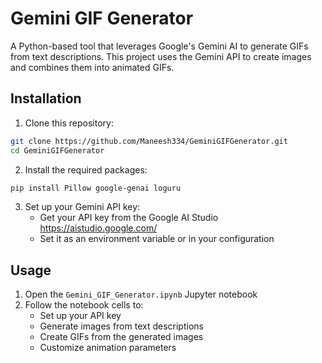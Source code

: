 # Gemini GIF Generator

A Python-based tool that leverages Google's Gemini AI to generate GIFs from text descriptions. This project uses the Gemini API to create images and combines them into animated GIFs.


## Installation

1. Clone this repository:
```bash
git clone https://github.com/Maneesh334/GeminiGIFGenerator.git
cd GeminiGIFGenerator
```

2. Install the required packages:
```bash
pip install Pillow google-genai loguru
```

3. Set up your Gemini API key:
   - Get your API key from the Google AI Studio https://aistudio.google.com/
   - Set it as an environment variable or in your configuration

## Usage

1. Open the `Gemini_GIF_Generator.ipynb` Jupyter notebook
2. Follow the notebook cells to:
   - Set up your API key
   - Generate images from text descriptions
   - Create GIFs from the generated images
   - Customize animation parameters
